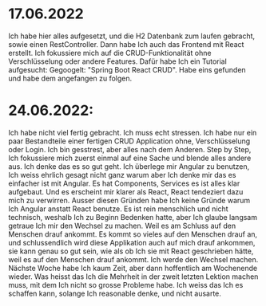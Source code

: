 # 17.06.2022
Ich habe hier alles aufgesetzt, und die H2 Datenbank zum laufen gebracht, sowie
einen RestController. Dann habe Ich auch das Frontend mit React erstellt. Ich fokussiere
mich auf die CRUD-Funktionalität ohne Verschlüsselung oder andere Features. Dafür habe Ich
ein Tutorial aufgesucht: Gegoogelt: "Spring Boot React CRUD". Habe eins gefunden und
habe dem angefangen zu folgen.

# 24.06.2022:
Ich habe nicht viel fertig gebracht. Ich muss echt stressen. Ich habe nur ein paar Bestandteile
einer fertigen CRUD Application ohne, Verschlüsselung oder Login. Ich bin gesstrest, aber alles
nach dem Anderen. Step by Step, Ich fokussiere mich zuerst einmal auf eine Sache und blende alles
andere aus. Ich denke das es so gut geht. Ich überlege mir Angular zu benutzen, Ich weiss ehrlich gesagt
nicht ganz warum aber Ich denke mir das es einfacher ist mit Angular. Es hat Components, Services es ist
alles klar aufgebaut. Und es erscheint mir klarer als React, React tendeziert dazu mich zu
verwirren. Ausser diesen Gründen habe Ich keine Gründe warum Ich Angular anstatt React benutze.
Es ist rein menschlich und nicht technisch, weshalb Ich zu Beginn Bedenken hatte, aber Ich
glaube langsam getraue Ich mir den Wechsel zu machen. Weil es am Schluss auf den Menschen drauf ankommt.
Es kommt so vieles auf den Menschen drauf an, und schlussendlich wird diese Applikation auch auf mich drauf
ankommen, sie kann genau so gut sein, wie als ob Ich sie mit React geschrieben hätte, weil es auf den
Menschen drauf ankommt. Ich werde den Wechsel machen. Nächste Woche habe Ich kaum Zeit, aber dann hoffentlich am Wochenende wieder.
Was heisst das Ich die Mehrheit in der zweit letzten Lektion machen muss, mit dem Ich nicht so grosse Probleme habe.
Ich weiss das Ich es schaffen kann, solange Ich reasonable denke, und nicht ausarte.

